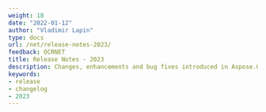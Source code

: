 ```yaml
---
weight: 18
date: "2022-01-12"
author: "Vladimir Lapin"
type: docs
url: /net/release-notes-2023/
feedback: OCRNET
title: Release Notes - 2023
description: Changes, enhancements and bug fixes introduced in Aspose.OCR for .NET releases in 2023.
keywords:
- release
- changelog
- 2023
---
```


